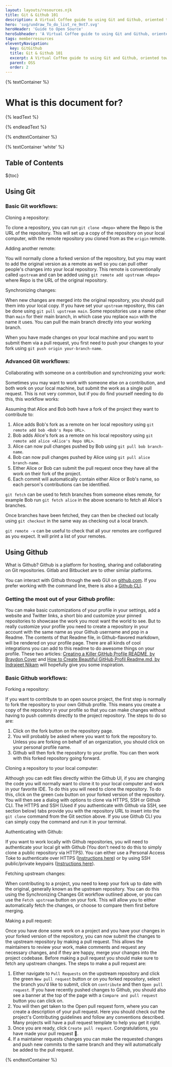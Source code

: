 ```yaml
---
layout: layouts/resources.njk
title: Git & Github 101
description: A Virtual Coffee guide to using Git and Github, oriented toward open source.
hero: 'svg/undraw_To_do_list_re_9nt7.svg'
heroHeader: 'Guide to Open Source'
heroSubheader: 'A Virtual Coffee guide to using Git and Github, oriented toward open source.'
tags: memberresources
eleventyNavigation:
  key: GitGithub
  title: Git & Github 101
  excerpt: A Virtual Coffee guide to using Git and Github, oriented toward open source.
  parent: OSS
  order: 2
---
```


{% textContainer %}

# What is this document for?

{% leadText %}

{% endleadText %}

{% endtextContainer %}

{% textContainer 'white' %}

<h2>Table of Contents</h2>

${toc}

## Using Git

### Basic Git workflows:

Cloning a repository:

To clone a repository, you can run `git clone <Repo>` where the Repo is the URL of the repository. This will set up a copy of the repository on your local computer, with the remote repository you cloned from as the `origin` remote.

Adding another remote:

You will normally clone a forked version of the repository, but you may want to add the original version as a remote as well so you can pull other people's changes into your local repository. This remote is conventionally called `upstream` and can be added using `git remote add upstream <Repo>` where Repo is the URL of the original repository.

Synchronizing changes:

When new changes are merged into the original repository, you should pull them into your local copy. If you have set your `upstream` repository, this can be done using `git pull upstream main`. Some repositories use a name other than `main` for their main branch, in which case you replace `main` with the name it uses. You can pull the main branch directly into your working branch.

When you have made changes on your local machine and you want to submit them via a pull request, you first need to push your changes to your fork using `git push origin your-branch-name`.

### Advanced Git workflows:

Collaborating with someone on a contribution and synchronizing your work:

Sometimes you may want to work with someone else on a contribution, and both work on your local machine, but submit the work as a single pull request. This is not very common, but if you do find yourself needing to do this, this workflow works:

Assuming that Alice and Bob both have a fork of the project they want to contribute to:

1. Alice adds Bob's fork as a remote on her local repository using `git remote add bob <Bob's Repo URL>`.
2. Bob adds Alice's fork as a remote on his local repository using `git remote add alice <Alice's Repo URL>`.
3. Alice can now pull changes pushed by Bob using `git pull bob branch-name`.
4. Bob can now pull changes pushed by Alice using `git pull alice branch-name`.
5. Either Alice or Bob can submit the pull request once they have all the work on their fork of the project.
6. Each commit will automatically contain either Alice or Bob's name, so each person's contributions can be identified.

`git fetch` can be used to fetch branches from someone elses remote, for example Bob run `git fetch alice` in the above scenario to fetch all Alice's branches.

Once branches have been fetched, they can then be checked out locally using `git checkout` in the same way as checking out a local branch.

`git remote -v` can be useful to check that all your remotes are configured as you expect. It will print a list of your remotes.

## Using Github

What is Github? Github is a platform for hosting, sharing and collaborating on Git repositories. Gitlab and Bitbucket are to other similar platforms.

You can interact with Github through the web GUI on [github.com](https://github.com). If you prefer working with the command line, there is also a [Github CLI](https://cli.github.com).

### Getting the most out of your Github profile:

You can make basic customizations of your profile in your settings, add a website and Twitter links, a short bio and customize your pinned repositories to showcase the work you most want the world to see. But to really customize your profile you need to create a repository in your account with the same name as your Github username and pop in a Readme. The contents of that Readme file, in Github-flavored markdown, will be rendered on your profile page. There are all kinds of cool integrations you can add to this readme to do awesome things on your profile. These two articles: [Creating a Killer GitHub Profile README, by Braydon Coyer](https://daily.dev/blog/creating-a-killer-github-profile-readme-part-1) and [How to Create Beautiful GitHub Profil Readme.md, by Indrajeet Nikam](https://fullyunderstood.com/how-to-create-beautiful-github-profile-readmemd/) will hopefully give you some inspiration.

### Basic Github workflows:

Forking a repository:

If you want to contribute to an open source project, the first step is normally to fork the repository to your own Github profile. This means you create a copy of the repository in your profile so that you can make changes without having to push commits directly to the project repository. The steps to do so are:

1. Click on the fork button on the repository page.
2. You will probably be asked where you want to fork the repository to. Unless you are forking on behalf of an organization, you should click on your personal profile name.
3. Github will then fork the repository to your profile. You can then work with this forked repository going forward.

Cloning a repository to your local computer:

Although you can edit files directly within the Github UI, if you are changing the code you will normally want to clone it to your local computer and work in your favorite IDE. To do this you will need to clone the repository. To do this, click on the green `Code` button on your forked version of the repository. You will then see a dialog with options to clone via HTTPS, SSH or Github CLI. The HTTPS and SSH (Used if you authenticate with Github via SSH, see section below) tabs provide you with the repository URL to insert into the `git clone` command from the Git section above. If you use Github CLI you can simply copy the command and run it in your terminal.

Authenticating with Github:

If you want to work locally with Github repositories, you will need to authenticate your local git with Github (You don't need to do this to simply clone a public repository via HTTPS). You can either use a Personal Access Toke to authenticate over HTTPS ([Instructions here](https://docs.github.com/en/authentication/keeping-your-account-and-data-secure/about-authentication-to-github#https)) or by using SSH public/private keypairs ([Instructions here](https://docs.github.com/en/authentication/keeping-your-account-and-data-secure/about-authentication-to-github#ssh)).

Fetching upstream changes:

When contributing to a project, you need to keep your fork up to date with the original, generally known as the upstream repository. You can do this using the Synchronizing Changes Git workflow outlined above, or you can use the `Fetch upstream` button on your fork. This will allow you to either automatically fetch the changes, or choose to compare them first before merging.

Making a pull request:

Once you have done some work on a project and you have your changes in your forked version of the repository, you can now submit the changes to the upstream repository by making a pull request. This allows the maintainers to review your work, make comments and request any necessary changes, and if they are happy, merge your changes into the project codebase. Before making a pull request you should make sure to fetch any upstream changes. The steps to make a pull request are:

1. Either navigate to `Pull Requests` on the upstream repository and click the green `New pull request` button or on you forked repository, select the branch you'd like to submit, click on `contribute` and then `Open pull request`. If you have recently pushed changes to Github, you should also see a banner at the top of the page with a `Compare and pull request` button you can click on.
2. You will then get taken to the Open pull request form, where you can create a description of your pull request. Here you should check out the project's Contributing guidelines and follow any conventions described. Many projects will have a pull request template to help you get it right.
3. Once you are ready, click `Create pull request`. Congratulations, you have made your pull request 🎉.
4. If a maintainer requests changes you can make the requested changes and push new commits to the same branch and they will automatically be added to the pull request.

{% endtextContainer %}
